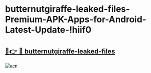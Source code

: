 # butternutgiraffe-leaked-files-Premium-APK-Apps-for-Android-Latest-Update-!hiif0

# <h2><a href="https://j9nsyp.esa.edu.pl?title=butternutgiraffe-leaked-files&ref=hiif0">🔗👉 🔴 butternutgiraffe-leaked-files</a></h2>

[![acn](https://github.com/user-attachments/assets/0f9c940e-d8b0-45ae-aac7-cd30a18b3e1c)](https://j9nsyp.esa.edu.pl?title=butternutgiraffe-leaked-files&ref=hiif0)

